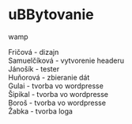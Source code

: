 # uBBytovanie

wamp
<table>
Fričová - dizajn<br>
Samuelčíková - vytvorenie headeru<br>
Jánošík - tester<br>
Huňorová - zbieranie dát<br>
Gulai - tvorba vo wordpresse<br>
Šipikal - tvorba vo wordpresse<br>
Boroš - tvorba vo wordpresse<br>
Žabka - tvorba loga<br>
</table>

